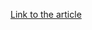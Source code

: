 [Link to the article](https://welivesecurity.com/2016/07/06/new-osxkeydnap-malware-hungry-credentials/)

